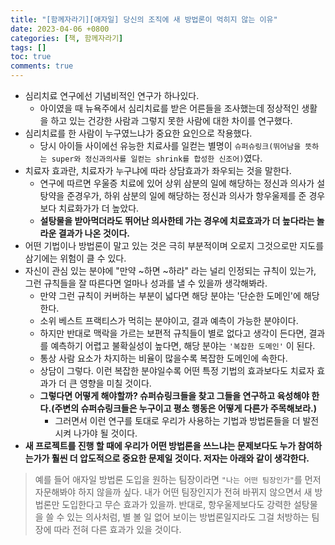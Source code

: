```yaml
---
title: "[함께자라기][애자일] 당신의 조직에 새 방법론이 먹히지 않는 이유"
date: 2023-04-06 +0800
categories: [책, 함께자라기]
tags: []
toc: true
comments: true
---
```


- 심리치료 연구에선 기념비적인 연구가 하나있다.
  - 아이였을 때 뉴욕주에서 심리치료를 받은 어른들을 조사했는데 정상적인 생활을 하고 있는 건강한 사람과 그렇지 못한 사람에 대한 차이를 연구했다.
- 심리치료를 한 사람이 누구였느냐가 중요한 요인으로 작용했다.
  - 당시 아이들 사이에선 유능한 치료사를 일컫는 별명이 `슈퍼슈링크(뛰어남을 뜻하는 super와 정신과의사를 일컫는 shrink를 합성한 신조어)`였다.
- 치료자 효과란, 치료자가 누구냐에 따라 상담효과가 좌우되는 것을 말한다.
  - 연구에 따르면 우울증 치료에 있어 상위 삼분의 일에 해당하는 정신과 의사가 설탕약을 준경우가, 하위 삼분의 일에 해당하는 정신과 의사가 항우울제를 준 경우보다 치료화가가 더 높았다.
  - <b>설탕물을 받아먹더라도 뛰어난 의사한테 가는 경우에 치료효과가 더 높다라는 놀라운 결과가 나온 것이다.</b>
- 어떤 기법이나 방법론이 말고 있는 것은 극히 부분적이며 오로지 그것으로만 지도를 삼기에는 위험이 클 수 있다.
- 자신이 관심 있는 분야에 "만약 ~하면 ~하라" 라는 널리 인정되는 규칙이 있는가, 그런 규칙들을 잘 따른다면 얼마나 성과를 낼 수 있을까 생각해봐라.
  - 만약 그런 규칙이 커버하는 부분이 넓다면 해당 분야는 '단순한 도메인'에 해당한다.
  - 소위 베스트 프랙티스가 먹히는 분야이고, 결과 예측이 가능한 분야이다.
  - 하지만 반대로 맥락을 가르는 보편적 규칙들이 별로 없다고 생각이 든다면, 결과를 예측하기 어렵고 불확실성이 높다면, 해당 분야는 `'복잡한 도메인'` 이 된다.
  - 통상 사람 요소가 차지하는 비율이 많을수록 복잡한 도메인에 속한다.
  - 상담이 그렇다. 이런 복잡한 분야일수록 어떤 특정 기법의 효과보다도 치료자 효과가 더 큰 영향을 미칠 것이다.
  - <b>그렇다면 어떻게 해야할까? 슈퍼슈링크들을 찾고 그들을 연구하고 육성해야 한다.(주변의 슈퍼슈링크들은 누구이고 평소 행동은 어떻게 다른가 주목해보라.)</b>
    - 그러면서 이런 연구를 토대로 우리가 사용하는 기법과 방법론들을 더 발전시켜 나가야 될 것이다.
- <b>새 프로젝트를 진행 할 때에 우리가 어떤 방법론을 쓰느냐는 문제보다도 누가 참여하는가가 훨씬 더 압도적으로 중요한 문제일 것이다. 저자는 아래와 같이 생각한다.</b>

> 예를 들어 애자일 방법론 도입을 원하는 팀장이라면 `"나는 어떤 팀장인가"`를 먼저 자문해봐야 하지 않을까 싶다. 내가 어떤 팀장인지가 전혀 바뀌지 않으면서 새 방법론만 도입한다고 무슨 효과가 있을까. 반대로, 항우울제보다도 강력한 설탕물을 쓸 수 있는 의사처럼, 별 볼 일 없어 보이는 방법론일지라도 그걸 처방하는 팀장에 따라 전혀 다른 효과가 있을 것이다.
